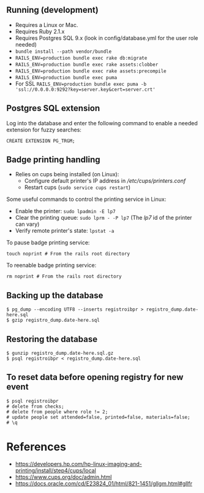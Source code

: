 ## Running (development)

* Requires a Linux or Mac.
* Requires Ruby 2.1.x
* Requires Postgres SQL 9.x (look in config/database.yml for the user role needed)
* `bundle install --path vendor/bundle`
* `RAILS_ENV=production bundle exec rake db:migrate`
* `RAILS_ENV=production bundle exec rake assets:clobber`
* `RAILS_ENV=production bundle exec rake assets:precompile`
* `RAILS_ENV=production bundle exec puma`
* For SSL `RAILS_ENV=production bundle exec puma -b 'ssl://0.0.0.0:9292?key=server.key&cert=server.crt'`

## Postgres SQL extension

Log into the database and enter the following command to enable a needed extension for fuzzy searches:

    CREATE EXTENSION PG_TRGM;

## Badge printing handling

* Relies on cups being installed (on Linux):
  * Configure default printer's IP address in _/etc/cups/printers.conf_
  * Restart cups (`sudo service cups restart`)

Some useful commands to control the printing service in Linux:
* Enable the printer: `sudo lpadmin -E lp7`
* Clear the printing queue: `sudo lprm - -P lp7` (The _lp7_ id of the printer can vary)
* Verify remote printer's state: `lpstat -a`

To pause badge printing service:

    touch noprint # From the rails root directory

To reenable badge printing service:

    rm noprint # From the rails root directory

## Backing up the database

```
$ pg_dump --encoding UTF8 --inserts registroibpr > registro_dump.date-here.sql
$ gzip registro_dump.date-here.sql
```

## Restoring the database

```
$ gunzip registro_dump.date-here.sql.gz
$ psql registroibpr < registro_dump.date-here.sql
```

## To reset data before opening registry for new event
```
$ psql registroibpr
# delete from checks;
# delete from people where role != 2;
# update people set attended=false, printed=false, materials=false;
# \q
```

# References

* https://developers.hp.com/hp-linux-imaging-and-printing/install/step4/cups/local
* https://www.cups.org/doc/admin.html
* https://docs.oracle.com/cd/E23824_01/html/821-1451/gllgm.html#gllfr